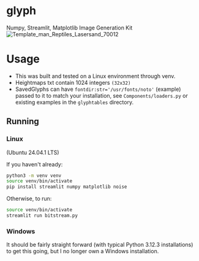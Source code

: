 # glyph
Numpy, Streamlit, Matplotlib Image Generation Kit
![Template_man_Reptiles_Lasersand_70012](https://github.com/user-attachments/assets/272816b5-ec4c-4ab9-a065-03ee68601a94)

# Usage
- This was built and tested on a Linux environment through venv.
- Heightmaps txt contain 1024 integers `(32x32)`
- SavedGlyphs can have `fontdir:str='/usr/fonts/noto'` (example) passed to it to match your installation, see `Components/loaders.py` or existing examples in the `glyphtables` directory.

## Running

### Linux
(Ubuntu 24.04.1 LTS)

If you haven't already:
```bash
python3 -m venv venv
source venv/bin/activate
pip install streamlit numpy matplotlib noise
```
Otherwise, to run:
```bash
source venv/bin/activate
streamlit run bitstream.py
```

### Windows
It should be fairly straight forward (with typical Python 3.12.3 installations) to get this going, but I no longer own a Windows installation.